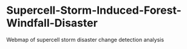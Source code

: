# Supercell-Storm-Induced-Forest-Windfall-Disaster
Webmap of supercell storm disaster change detection analysis 
